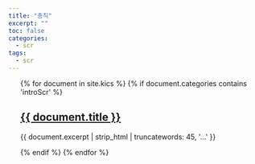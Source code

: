 ```yaml
---
title: "총칙"
excerpt: ""
toc: false
categories:
  - scr
tags:
  - scr
---
```


<ul>
{% for document in site.kics %}
  {% if document.categories contains 'introScr' %}
    <h2><a href="{{ document.url }}">{{ document.title }}</a></h2>
    <p>{{ document.excerpt | strip_html | truncatewords: 45, '...' }}</p>
  {% endif %}
{% endfor %}
</ul>

